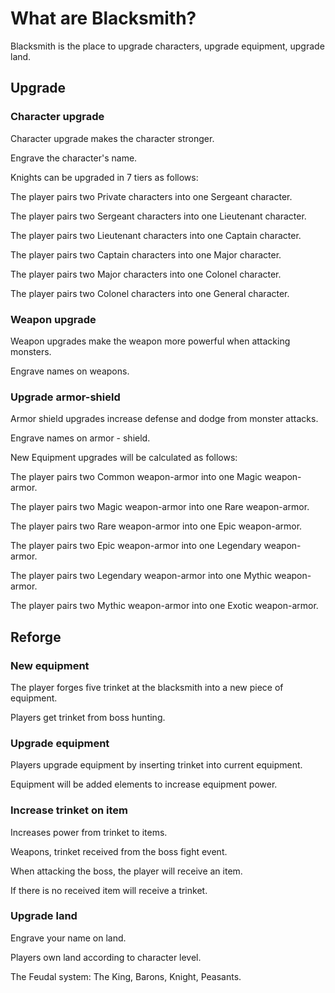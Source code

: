 # What are Blacksmith?

Blacksmith is the place to upgrade characters, upgrade equipment, upgrade land.

## Upgrade

### Character upgrade

Character upgrade makes the character stronger.

Engrave the character's name.

Knights can be upgraded in 7 tiers as follows:

The player pairs two Private characters into one Sergeant character.

The player pairs two Sergeant characters into one Lieutenant character.

The player pairs two Lieutenant characters into one Captain character.

The player pairs two Captain characters into one Major character.

The player pairs two Major characters into one Colonel character.

The player pairs two Colonel characters into one General character.

### Weapon upgrade

Weapon upgrades make the weapon more powerful when attacking monsters.

Engrave names on weapons.

### Upgrade armor-shield

Armor shield upgrades increase defense and dodge from monster attacks.

Engrave names on armor - shield.

New Equipment upgrades will be calculated as follows:

The player pairs two Common weapon-armor into one Magic weapon-armor.

The player pairs two Magic weapon-armor into one Rare weapon-armor.

The player pairs two Rare weapon-armor into one Epic weapon-armor.

The player pairs two Epic weapon-armor into one Legendary weapon-armor.

The player pairs two Legendary weapon-armor into one Mythic weapon-armor.

The player pairs two Mythic weapon-armor into one Exotic weapon-armor.

## Reforge

### New equipment

The player forges five trinket at the blacksmith into a new piece of equipment.

Players get trinket from boss hunting.

### Upgrade equipment

Players upgrade equipment by inserting trinket into current equipment.

Equipment will be added elements to increase equipment power.

### Increase trinket on item

Increases power from trinket to items.

Weapons, trinket received from the boss fight event.

When attacking the boss, the player will receive an item.

If there is no received item will receive a trinket.

### Upgrade land

Engrave your name on land.

Players own land according to character level.

The Feudal system: The King, Barons, Knight, Peasants.